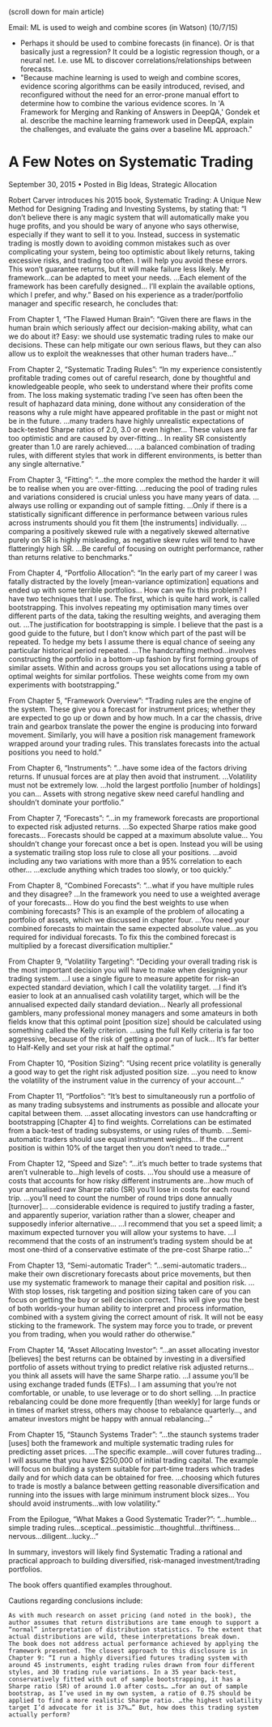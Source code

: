 (scroll down for main article)

Email: ML is used to weigh and combine scores (in Watson) (10/7/15)
* Perhaps it should be used to combine forecasts (in finance).  Or is that basically just a regression?  It could be a logistic regression though, or a neural net.  I.e. use ML to discover correlations/relationships between forecasts.
* "Because machine learning is used to weigh and combine scores, evidence scoring algorithms can be easily introduced, revised, and reconfigured without the need for an error-prone manual effort to determine how to combine the various evidence scores.  In 'A Framework for Merging and Ranking of Answers in DeepQA,' Gondek et al. describe the machine learning framework used in DeepQA, explain the challenges, and evaluate the gains over a baseline ML approach."

# A Few Notes on Systematic Trading

September 30, 2015 • Posted in Big Ideas, Strategic Allocation

Robert Carver introduces his 2015 book, Systematic Trading: A Unique New Method for Designing Trading and Investing Systems, by stating that: “I don’t believe there is any magic system that will automatically make you huge profits, and you should be wary of anyone who says otherwise, especially if they want to sell it to you. Instead, success in systematic trading is mostly down to avoiding common mistakes such as over complicating your system, being too optimistic about likely returns, taking excessive risks, and trading too often. I will help you avoid these errors. This won’t guarantee returns, but it will make failure less likely. My framework…can be adapted to meet your needs. …Each element of the framework has been carefully designed… I’ll explain the available options, which I prefer, and why.” Based on his experience as a trader/portfolio manager and specific research, he concludes that:

From Chapter 1, “The Flawed Human Brain”: “Given there are flaws in the human brain which seriously affect our decision-making ability, what can we do about it? Easy: we should use systematic trading rules to make our decisions. These can help mitigate our own serious flaws, but they can also allow us to exploit the weaknesses that other human traders have…”

From Chapter 2, “Systematic Trading Rules”: “In my experience consistently profitable trading comes out of careful research, done by thoughtful and knowledgeable people, who seek to understand where their profits come from. The loss making systematic trading I’ve seen has often been the result of haphazard data mining, done without any consideration of the reasons why a rule might have appeared profitable in the past or might not be in the future. …many traders have highly unrealistic expectations of back-tested Sharpe ratios of 2.0, 3.0 or even higher… These values are far too optimistic and are caused by over-fitting… In reality SR consistently greater than 1.0 are rarely achieved… …a balanced combination of trading rules, with different styles that work in different environments, is better than any single alternative.”

From Chapter 3, “Fitting”: “…the more complex the method the harder it will be to realise when you are over-fitting. …reducing the pool of trading rules and variations considered is crucial unless you have many years of data. …always use rolling or expanding out of sample fitting. …Only if there is a statistically significant difference in performance between various rules across instruments should you fit them [the instruments] individually. …comparing a positively skewed rule with a negatively skewed alternative purely on SR is highly misleading, as negative skew rules will tend to have flatteringly high SR. …Be careful of focusing on outright performance, rather than returns relative to benchmarks.”

From Chapter 4, “Portfolio Allocation”: “In the early part of my career I was fatally distracted by the lovely [mean-variance optimization] equations and ended up with some terrible portfolios… How can we fix this problem? I have two techniques that I use. The first, which is quite hard work, is called bootstrapping. This involves repeating my optimisation many times over different parts of the data, taking the resulting weights, and averaging them out. …The justification for bootstrapping is simple. I believe that the past is a good guide to the future, but I don’t know which part of the past will be repeated. To hedge my bets I assume there is equal chance of seeing any particular historical period repeated. …The handcrafting method…involves constructing the portfolio in a bottom-up fashion by first forming groups of similar assets. Within and across groups you set allocations using a table of optimal weights for similar portfolios. These weights come from my own experiments with bootstrapping.”

From Chapter 5, “Framework Overview”: “Trading rules are the engine of the system. These give you a forecast for instrument prices; whether they are expected to go up or down and by how much. In a car the chassis, drive train and gearbox translate the power the engine is producing into forward movement. Similarly, you will have a position risk management framework wrapped around your trading rules. This translates forecasts into the actual positions you need to hold.”

From Chapter 6, “Instruments”: “…have some idea of the factors driving returns. If unusual forces are at play then avoid that instrument. …Volatility must not be extremely low. …hold the largest portfolio [number of holdings] you can… Assets with strong negative skew need careful handling and shouldn’t dominate your portfolio.”

From Chapter 7, “Forecasts”: “…in my framework forecasts are proportional to expected risk adjusted returns. …So expected Sharpe ratios make good forecasts… Forecasts should be capped at a maximum absolute value… You shouldn’t change your forecast once a bet is open. Instead you will be using a systematic trailing stop loss rule to close all your positions. …avoid including any two variations with more than a 95% correlation to each other… …exclude anything which trades too slowly, or too quickly.”

From Chapter 8, “Combined Forecasts”: “…what if you have multiple rules and they disagree? …In the framework you need to use a weighted average of your forecasts… How do you find the best weights to use when combining forecasts? This is an example of the problem of allocating a portfolio of assets, which we discussed in chapter four. …You need your combined forecasts to maintain the same expected absolute value…as you required for individual forecasts. To fix this the combined forecast is multiplied by a forecast diversification multiplier.”

From Chapter 9, “Volatility Targeting”: “Deciding your overall trading risk is the most important decision you will have to make when designing your trading system. …I use a single figure to measure appetite for risk–an expected standard deviation, which I call the volatility target. …I find it’s easier to look at an annualised cash volatility target, which will be the annualised expected daily standard deviation… Nearly all professional gamblers, many professional money managers and some amateurs in both fields know that this optimal point [position size] should be calculated using something called the Kelly criterion. …using the full Kelly criteria is far too aggressive, because of the risk of getting a poor run of luck… It’s far better to Half-Kelly and set your risk at half the optimal.”

From Chapter 10, “Position Sizing”: “Using recent price volatility is generally a good way to get the right risk adjusted position size. …you need to know the volatility of the instrument value in the currency of your account…”

From Chapter 11, “Portfolios”: “It’s best to simultaneously run a portfolio of as many trading subsystems and instruments as possible and allocate your capital between them. …asset allocating investors can use handcrafting or bootstrapping [Chapter 4] to find weights. Correlations can be estimated from a back-test of trading subsystems, or using rules of thumb. …Semi-automatic traders should use equal instrument weights… If the current position is within 10% of the target then you don’t need to trade…”

From Chapter 12, “Speed and Size”: “…it’s much better to trade systems that aren’t vulnerable to…high levels of costs. …You should use a measure of costs that accounts for how risky different instruments are…how much of your annualised raw Sharpe ratio (SR) you’ll lose in costs for each round trip. …you’ll need to count the number of round trips done annually [turnover]… …considerable evidence is required to justify trading a faster, and apparently superior, variation rather than a slower, cheaper and supposedly inferior alternative… …I recommend that you set a speed limit; a maximum expected turnover you will allow your systems to have. …I recommend that the costs of an instrument’s trading system should be at most one-third of a conservative estimate of the pre-cost Sharpe ratio…”

From Chapter 13, “Semi-automatic Trader”: “…semi-automatic traders…make their own discretionary forecasts about price movements, but then use my systematic framework to manage their capital and position risk. …With stop losses, risk targeting and position sizing taken care of you can focus on getting the buy or sell decision correct. This will give you the best of both worlds-your human ability to interpret and process information, combined with a system giving the correct amount of risk. It will not be easy sticking to the framework. The system may force you to trade, or prevent you from trading, when you would rather do otherwise.”

From Chapter 14, “Asset Allocating Investor”: “…an asset allocating investor [believes] the best returns can be obtained by investing in a diversified portfolio of assets without trying to predict relative risk adjusted returns…you think all assets will have the same Sharpe ratio. …I assume you’ll be using exchange traded funds (ETFs)… I am assuming that you’re not comfortable, or unable, to use leverage or to do short selling. …In practice rebalancing could be done more frequently [than weekly] for large funds or in times of market stress, others may choose to rebalance quarterly…, and amateur investors might be happy with annual rebalancing…”

From Chapter 15, “Staunch Systems Trader”: “…the staunch systems trader [uses] both the framework and multiple systematic trading rules for predicting asset prices. …The specific example…will cover futures trading… I will assume that you have $250,000 of initial trading capital. The example will focus on building a system suitable for part-time traders which trades daily and for which data can be obtained for free. …choosing which futures to trade is mostly a balance between getting reasonable diversification and running into the issues with large minimum instrument block sizes… You should avoid instruments…with low volatility.”

From the Epilogue, “What Makes a Good Systematic Trader?”: “…humble…simple trading rules…sceptical…pessimistic…thoughtful…thriftiness…nervous…diligent…lucky…”

In summary, investors will likely find Systematic Trading a rational and practical approach to building diversified, risk-managed investment/trading portfolios.

The book offers quantified examples throughout.

Cautions regarding conclusions include:

    As with much research on asset pricing (and noted in the book), the author assumes that return distributions are tame enough to support a “normal” interpretation of distribution statistics. To the extent that actual distributions are wild, these interpretations break down. 
    The book does not address actual performance achieved by applying the framework presented. The closest approach to this disclosure is in Chapter 9: “I run a highly diversified futures trading system with around 45 instruments, eight trading rules drawn from four different styles, and 30 trading rule variations. In a 35 year back-test, conservatively fitted with out of sample bootstrapping, it has a Sharpe ratio (SR) of around 1.0 after costs… …for an out of sample bootstrap, as I’ve used in my own system, a ratio of 0.75 should be applied to find a more realistic Sharpe ratio. …the highest volatility target I’d advocate for it is 37%…” But, how does this trading system actually perform?

